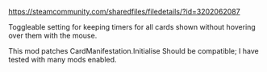 
https://steamcommunity.com/sharedfiles/filedetails/?id=3202062087

Toggleable setting for keeping timers for all cards shown without hovering over them with the mouse.

This mod patches CardManifestation.Initialise
Should be compatible; I have tested with many mods enabled.

